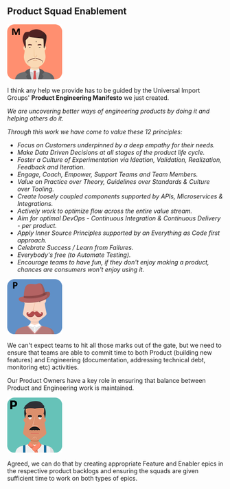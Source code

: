 ## Product Squad Enablement

![](assets/miyagi.png)

I think any help we provide has to be guided by the Universal Import Groups' **Product Engineering Manifesto** we just created.

_We are uncovering better ways of engineering products by doing it and helping others do it._

_Through this work we have come to value these 12 principles:_
- _Focus on Customers underpinned by a deep empathy for their needs._
- _Make Data Driven Decisions at all stages of the product life cycle._
- _Foster a Culture of Experimentation via Ideation, Validation, Realization, Feedback and Iteration._
- _Engage, Coach, Empower, Support Teams and Team Members._
- _Value on Practice over Theory, Guidelines over Standards & Culture over Tooling._
- _Create loosely coupled components supported by APIs, Microservices & Integrations._
- _Actively work to optimize flow across the entire value stream._
- _Aim for optimal DevOps - Continuous Integration & Continuous Delivery - per product._
- _Apply Inner Source Principles supported by an Everything as Code first approach._
- _Celebrate Success / Learn from Failures._
- _Everybody's free (to Automate Testing)._
- _Encourage teams to have fun, if they don't enjoy making a product, chances are consumers won't enjoy using it._

![](assets/pennyworth.png)

We can't expect teams to hit all those marks out of the gate, but we need to ensure that teams are able to commit time to both Product (building new features) and Engineering (documentation, addressing technical debt, monitoring etc) activities.

Our Product Owners have a key role in ensuring that balance between Product and Engineering work is maintained.

![](assets/paulo.png)

Agreed, we can do that by creating appropriate Feature and Enabler epics in the respective product backlogs and ensuring the squads are given sufficient time to work on both types of epics.

